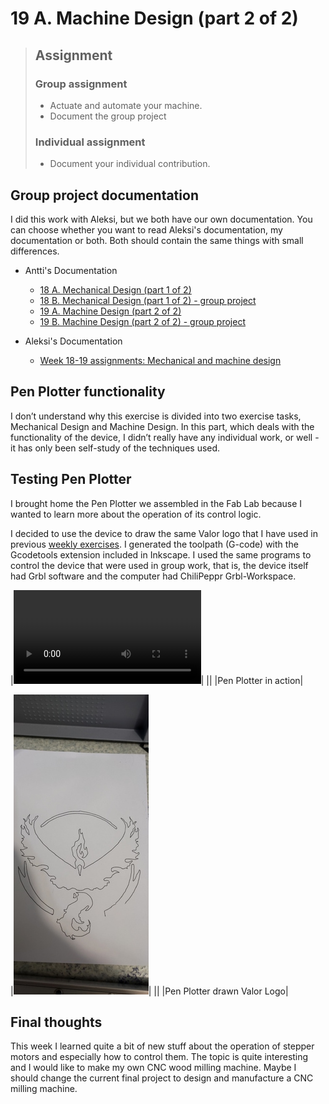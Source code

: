 # 19 A. Machine Design (part 2 of 2) 

> ## Assignment
>
> ### Group assignment
>
> - Actuate and automate your machine.
> - Document the group project
>
> ### Individual assignment
>
> - Document your individual contribution.

## Group project documentation 

I did this work with Aleksi, but we both have our own documentation. You can choose whether you want to read Aleksi's documentation, my documentation or both. Both should contain the same things with small differences. 

- Antti's Documentation 
    - [18 A. Mechanical Design (part 1 of 2)](../week18/)
    - [18 B. Mechanical Design (part 1 of 2) - group project ](../week18_groupwork/)
    - [19 A. Machine Design (part 2 of 2)](../week19/)
    - [19 B. Machine Design (part 2 of 2) - group project ](../week19_groupwork/)

- Aleksi's Documentation 
    - [Week 18-19 assignments: Mechanical and machine design](https://almyllym.gitlab.io/FabLab-courses/week-assignment18.html)

## Pen Plotter functionality 

I don’t understand why this exercise is divided into two exercise tasks, Mechanical Design and Machine Design. In this part, which deals with the functionality of the device, I didn’t really have any individual work, or well - it has only been self-study of the techniques used. 

## Testing Pen Plotter 

I brought home the Pen Plotter we assembled in the Fab Lab because I wanted to learn more about the operation of its control logic. 

I decided to use the device to draw the same Valor logo that I have used in previous [weekly exercises](../week04/). I generated the toolpath (G-code) with the Gcodetools extension included in Inkscape. I used the same programs to control the device that were used in group work, that is, the device itself had Grbl software and the computer had ChiliPeppr Grbl-Workspace. 

|![type:video](../images/week19/valor_logo.mp4)|
||
|Pen Plotter in action|

|![](../images/week19/valor_logo.resized.jpg)|
||
|Pen Plotter drawn Valor Logo|

## Final thoughts 

This week I learned quite a bit of new stuff about the operation of stepper motors and especially how to control them. The topic is quite interesting and I would like to make my own CNC wood milling machine. Maybe I should change the current final project to design and manufacture a CNC milling machine. 

